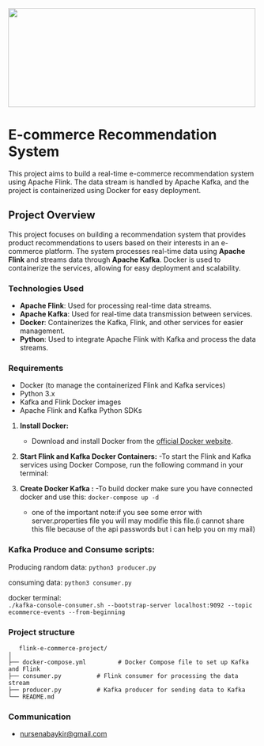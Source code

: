 <img src="https://github.com/user-attachments/assets/efeb3449-1a43-4764-857a-2699c81e7f40" width="500" height="200"/>

# E-commerce Recommendation System

This project aims to build a real-time e-commerce recommendation system using Apache Flink. The data stream is handled by Apache Kafka, and the project is containerized using Docker for easy deployment.

## Project Overview

This project focuses on building a recommendation system that provides product recommendations to users based on their interests in an e-commerce platform. The system processes real-time data using **Apache Flink** and streams data through **Apache Kafka**. Docker is used to containerize the services, allowing for easy deployment and scalability.

### Technologies Used
- **Apache Flink**: Used for processing real-time data streams.
- **Apache Kafka**: Used for real-time data transmission between services.
- **Docker**: Containerizes the Kafka, Flink, and other services for easier management.
- **Python**: Used to integrate Apache Flink with Kafka and process the data streams.

### Requirements

- Docker (to manage the containerized Flink and Kafka services)
- Python 3.x
- Kafka and Flink Docker images
- Apache Flink and Kafka Python SDKs
1. **Install Docker:**
   - Download and install Docker from the [official Docker website](https://www.docker.com/get-started).

2. **Start Flink and Kafka Docker Containers:**
   -To start the Flink and Kafka services using Docker Compose, run the following command in your terminal:
4. **Create Docker Kafka  :**
   -To build docker make sure you have connected docker and use this:
   ```docker-compose up -d```
   - one of the important note:if you see some error with server.properties file you will may modifie this file.(i cannot share this file because of the api passwords but i can help you on my mail)
###  Kafka Produce and Consume scripts: 

Producing random data:
```python3 producer.py```

consuming data:
```python3 consumer.py```

docker terminal:  
```./kafka-console-consumer.sh --bootstrap-server localhost:9092 --topic ecommerce-events --from-beginning```

### Project structure
 ```
    flink-e-commerce-project/
│
├── docker-compose.yml         # Docker Compose file to set up Kafka and Flink
├── consumer.py          # Flink consumer for processing the data stream
├── producer.py          # Kafka producer for sending data to Kafka
└── README.md
 ```

### Communication
- nursenabaykir@gmail.com

